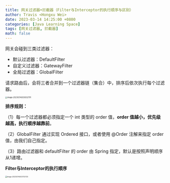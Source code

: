 ```yaml
---
title: 网关过滤器+拦截器（Filter与Interceptor的执行顺序与区别）
author: Travis <Hongxu Wei>
date: 2023-03-14 14:25:00 +0800
categories: [Java Learning Space]
tags: [网关过滤器, 拦截器]
math: false
---
```


[参考链接]: https://www.cnblogs.com/kuotian/p/13176186.html#%E6%89%A7%E8%A1%8C%E9%A1%BA%E5%BA%8F
[参考链接]: https://www.cnblogs.com/konglxblog/p/17001902.html

网关会碰到三类过滤器：

- 默认过滤器：DefaultFilter
- 自定义过滤器：GatewayFilter
- 全局过滤器：GlobalFilter

请求路由后，会将三者合并到一个过滤器链（集合）中，排序后依次执行每个过滤器。

<img src="https://travisnotes.oss-cn-shanghai.aliyuncs.com/mdpic/202303142030821.png" alt="image-20230314203032791" style="zoom:40%;" />

**排序规则：**

（1）每一个过滤器都必须指定一个 int 类型的 order 值，**order 值越小，优先级越高，执行顺序越靠前**。

（2）GlobalFilter 通过实现 Ordered 接口，或者使用 @Order 注解来指定 order 值，由我们自己指定。

（3）路由过滤器和 defaultFilter 的 order 由 Spring 指定，默认是按照声明顺序从1递增。



**Filter与Interceptor的执行顺序**

<img src="https://travisnotes.oss-cn-shanghai.aliyuncs.com/mdpic/202303142037759.png" alt="image-20230314203733720" style="zoom:35%;" />
